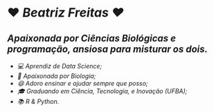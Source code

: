 # ♥ <i> Beatriz Freitas <i> ♥ #                                             
## Apaixonada por Ciências Biológicas e programação, ansiosa para misturar os dois. ##                              
             
- 💻 Aprendiz de Data Science;
- 🌱 Apaixonada por Biologia;
- 😄 Adoro ensinar e ajudar sempre que posso;
- 🎓 Graduando em Ciência, Tecnologia, e Inovação (UFBA);
- 📚 R & Python.


![]()


